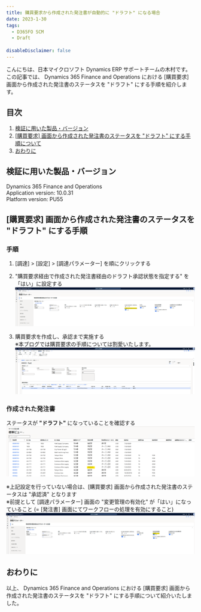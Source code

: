 ```yaml
---
title: 購買要求から作成された発注書が自動的に "ドラフト" になる場合
date: 2023-1-30
tags:
  - D365FO SCM
  - Draft

disableDisclaimer: false
---
```


こんにちは、日本マイクロソフト Dynamics ERP サポートチームの木村です。  
この記事では、 Dynamics 365 Finance and Operations における [購買要求] 画面から作成された発注書のステータスを "ドラフト" にする手順を紹介します。

<!-- more -->
## 目次

1. [検証に用いた製品・バージョン](#anchor-version)
2. [[購買要求] 画面から作成された発注書のステータスを "ドラフト" にする手順について](#how-to-update-postatus)
3. [おわりに](#anchor-finish)

<a id='anchor-version'></a>

## 検証に用いた製品・バージョン
Dynamics 365 Finance and Operations      
Application version: 10.0.31   
Platform version: PU55  

<a id='how-to-update-postatus'></a>
## [購買要求] 画面から作成された発注書のステータスを **"ドラフト"** にする手順
### 手順
1. [調達] > [設定] > [調達パラメーター] を順にクリックする
2. "購買要求経由で作成された発注書経由のドラフト承認状態を指定する" を 「はい」に設定する
![](./how-to-change-purchase-order-status/step1.png)

3. 購買要求を作成し、承認まで実施する  
※本ブログでは購買要求の手順については割愛いたします。
![](./how-to-change-purchase-order-status/step2.png)

### **作成された発注書**  
ステータスが **"ドラフト"** になっていることを確認する
![](./how-to-change-purchase-order-status/step4.png)

 ※上記設定を行っていない場合は、[購買要求] 画面から作成された発注書のステータスは "承認済" となります  
 ※前提として [調達パラメーター] 画面の "変更管理の有効化" が「はい」になっていること (= [発注書] 画面にてワークフローの処理を有効にすること)　　
![](./how-to-change-purchase-order-status/step3.png)

<a id='anchor-finish'></a>
---
## おわりに  

以上、 Dynamics 365 Finance and Operations における [購買要求] 画面から作成された発注書のステータスを "ドラフト" にする手順について紹介いたしました。
